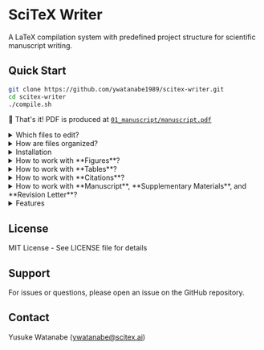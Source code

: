 <!-- ---
!-- Timestamp: 2025-10-29 13:10:55
!-- Author: ywatanabe
!-- File: /home/ywatanabe/proj/scitex-writer/README.md
!-- --- -->

# SciTeX Writer

A LaTeX compilation system with predefined project structure for scientific manuscript writing.

## Quick Start

```bash
git clone https://github.com/ywatanabe1989/scitex-writer.git
cd scitex-writer
./compile.sh
```

🎉 That's it! PDF is produced at [`01_manuscript/manuscript.pdf`](01_manuscript/manuscript.pdf)


<details>
<summary>Which files to edit?</summary>

### Which files to edit?

1. **Manuscript contents**
   - [`01_manuscript/contents/abstract.tex`](01_manuscript/contents/abstract.tex)
   - [`01_manuscript/contents/introduction.tex`](01_manuscript/contents/introduction.tex)
   - [`01_manuscript/contents/methods.tex`](01_manuscript/contents/methods.tex)
   - [`01_manuscript/contents/results.tex`](01_manuscript/contents/results.tex)
   - [`01_manuscript/contents/discussion.tex`](01_manuscript/contents/discussion.tex)

2. **Metadata**
   - [`shared/title.tex`](shared/title.tex) - Manuscript title
   - [`shared/authors.tex`](shared/authors.tex) - Author list and affiliations
   - [`shared/keywords.tex`](shared/keywords.tex) - Keywords
   - [`shared/bib_files/bibliography.bib`](shared/bib_files/bibliography.bib) - References

</details>

<details>
<summary>How are files organized?</summary>

### Project Structure

```
scitex-writer/
├── compile.sh                  # Main
├── shared/
│   ├── title.tex
│   ├── authors.tex
│   ├── keywords.tex
│   └── bib_files/
│       └── bibliography.bib    # References
├── 01_manuscript/              # Main manuscript
│   ├── contents/
│   │   ├── abstract.tex
│   │   ├── introduction.tex
│   │   ├── methods.tex
│   │   ├── results.tex
│   │   ├── discussion.tex
│   │   ├── figures/caption_and_media/
│   │   └── tables/caption_and_media/
│   └── manuscript.pdf          # Compiled PDF
├── 02_supplementary/           # Supplementary materials
└── 03_revision/                # Revision responses
```

</details>

<details>
<summary>Installation</summary>

## Installation

Check requirements:
```bash
./scripts/installation/check_requirements.sh
```

Optionally download containers upfront (~3.2GB):
```bash
./scripts/installation/download_containers.sh
```

## Configuration

YAML configuration files in `config/`:
- `config_manuscript.yaml` - Manuscript settings
- `config_supplementary.yaml` - Supplementary settings
- `config_revision.yaml` - Revision settings

</details>


<details>
<summary>How to work with **Figures**?</summary>

## Figures
Place figure caption files in `01_manuscript/contents/figures/caption_and_media/`:

```tex
%% Example: 01_my_figure.tex
\caption{Description of your figure. Explain what is shown, define abbreviations, and provide sufficient detail for standalone understanding.}
\label{fig:my_figure}
```

Add corresponding image files (`.jpg`, `.png`, `.tif`) with the same base name:
- `01_my_figure.jpg` or `01_my_figure.png`

Reference in text: `Figure~\ref{fig:my_figure}`

</details>

<details>
<summary>How to work with **Tables**?</summary>

## Tables
Place table caption files in `01_manuscript/contents/tables/caption_and_media/`:

```tex
%% Example: 01_my_table.tex
\caption{Description of your table. Explain what data is shown and define any abbreviations.}
\label{tab:my_table}
```

Add corresponding data files (`.xlsx` or `.csv`) with the same base name:
- `01_my_table.xlsx` or `01_my_table.csv`

Reference in text: `Table~\ref{tab:my_table}`

</details>

<details>
<summary>How to work with **Citations**?</summary>

## Citations

Edit `shared/bib_files/bibliography.bib`:

```bibtex
@article{your_reference_2024,
  author  = {LastName, FirstName and Another, Author},
  title   = {Your Article Title},
  journal = {Journal Name},
  year    = {2024},
  volume  = {42},
  pages   = {123--145},
  doi     = {10.1234/example.2024.001}
}
```

Cite in text: `\cite{your_reference_2024}`

</details>

<details>
<summary>How to work with **Manuscript**, **Supplementary Materials**, and **Revision Letter**?</summary>

```bash
# Compile manuscript (default)
./compile

# # Or specify document type explicitly
# ./compile -m                    # manuscript
# ./compile -s                    # supplementary materials
# ./compile -r                    # revision responses
#  
# # Watch mode (auto-recompile on changes)
# ./compile -m -w
```

</details>

<details>
<summary>Features</summary>

## Features

- **Container-based compilation**: Consistent builds across systems
- **Auto-format conversion**:
  - Images: `.jpg`, `.png`, `.tif` automatically processed
  - Tables: `.xlsx` and `.csv` converted to LaTeX
  - Mermaid diagrams: `.mmd` files rendered to images
- **Version tracking**: Automatic diff generation
- **Watch mode**: Auto-recompile on file changes
- **HPC-ready**: Works on compute clusters

</details>

## License

MIT License - See LICENSE file for details

## Support

For issues or questions, please open an issue on the GitHub repository.

## Contact
Yusuke Watanabe (ywatanabe@scitex.ai)

<!-- EOF -->